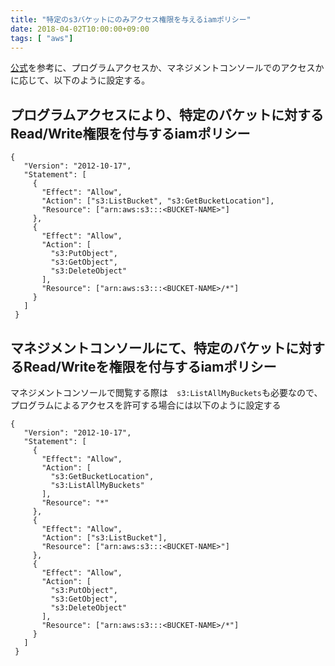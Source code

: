 ```yaml
---
title: "特定のs3バケットにのみアクセス権限を与えるiamポリシー"
date: 2018-04-02T10:00:00+09:00
tags: [ "aws"]
---
```


[公式](https://docs.aws.amazon.com/ja_jp/IAM/latest/UserGuide/reference_policies_examples_s3_rw-bucket.html)を参考に、プログラムアクセスか、マネジメントコンソールでのアクセスかに応じて、以下のように設定する。


## プログラムアクセスにより、特定のバケットに対するRead/Write権限を付与するiamポリシー

```
{
   "Version": "2012-10-17",
   "Statement": [
     {
       "Effect": "Allow",
       "Action": ["s3:ListBucket", "s3:GetBucketLocation"],
       "Resource": ["arn:aws:s3:::<BUCKET-NAME>"]
     },
     {
       "Effect": "Allow",
       "Action": [
         "s3:PutObject",
         "s3:GetObject",
         "s3:DeleteObject"
       ],
       "Resource": ["arn:aws:s3:::<BUCKET-NAME>/*"]
     }
   ]
 }
```



## マネジメントコンソールにて、特定のバケットに対するRead/Writeを権限を付与するiamポリシー

マネジメントコンソールで閲覧する際は　`s3:ListAllMyBuckets`も必要なので、
プログラムによるアクセスを許可する場合には以下のように設定する


```
{
   "Version": "2012-10-17",
   "Statement": [
     {
       "Effect": "Allow",
       "Action": [
         "s3:GetBucketLocation",
         "s3:ListAllMyBuckets"
       ],
       "Resource": "*"
     },
     {
       "Effect": "Allow",
       "Action": ["s3:ListBucket"],
       "Resource": ["arn:aws:s3:::<BUCKET-NAME>"]
     },
     {
       "Effect": "Allow",
       "Action": [
         "s3:PutObject",
         "s3:GetObject",
         "s3:DeleteObject"
       ],
       "Resource": ["arn:aws:s3:::<BUCKET-NAME>/*"]
     }
   ]
 }

```



